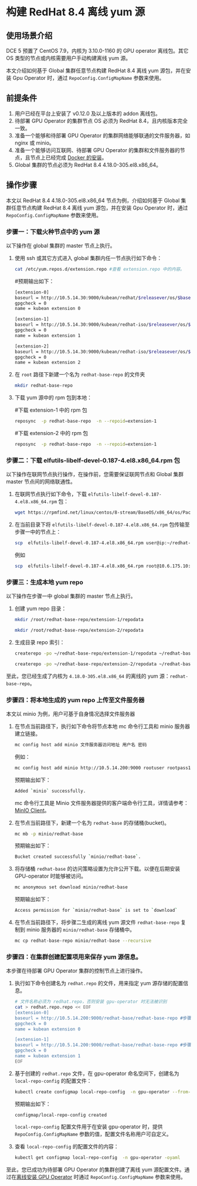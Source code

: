 # 构建 RedHat 8.4 离线 yum 源

## 使用场景介绍

DCE 5 预置了 CentOS 7.9，内核为 3.10.0-1160 的 GPU operator 离线包。其它 OS 类型的节点或内核需要用户手动构建离线 yum 源。

本文介绍如何基于 Global 集群任意节点构建 RedHat 8.4 离线 yum 源包，并在安装 Gpu Operator 时，通过 `RepoConfig.ConfigMapName` 参数来使用。

## 前提条件

1. 用户已经在平台上安装了 v0.12.0 及以上版本的 addon 离线包。
2. 待部署 GPU Operator 的集群节点 OS 必须为 RedHat 8.4，且内核版本完全一致。
3. 准备一个能够和待部署 GPU Operator 的集群网络能够联通的文件服务器，如 nginx 或 minio。
4. 准备一个能够访问互联网、待部署 GPU Operator 的集群和文件服务器的节点，且节点上已经完成 [Docker 的安装](../../../../install/community/kind/online.md#安装-docker)。
5. Global 集群的节点必须为 RedHat 8.4 4.18.0-305.el8.x86_64。

## 操作步骤

本文以 RedHat 8.4 4.18.0-305.el8.x86_64 节点为例，介绍如何基于 Global 集群任意节点构建 RedHat 8.4 离线 yum 源包，并在安装 Gpu Operator 时，通过 `RepoConfig.ConfigMapName` 参数来使用。

### 步骤一：下载火种节点中的 yum 源

以下操作在 global 集群的 master 节点上执行。

1. 使用 ssh 或其它方式进入 global 集群内任一节点执行如下命令：

    ```bash
    cat /etc/yum.repos.d/extension.repo #查看 extension.repo 中的内容。
    ```
    #预期输出如下：
    ```bash
    [extension-0]
    baseurl = http://10.5.14.30:9000/kubean/redhat/$releasever/os/$basearch
    gpgcheck = 0
    name = kubean extension 0

    [extension-1]
    baseurl = http://10.5.14.30:9000/kubean/redhat-iso/$releasever/os/$basearch/AppStream
    gpgcheck = 0
    name = kubean extension 1

    [extension-2]
    baseurl = http://10.5.14.30:9000/kubean/redhat-iso/$releasever/os/$basearch/BaseOS
    gpgcheck = 0
    name = kubean extension 2
    ```

2. 在 `root` 路径下新建一个名为 `redhat-base-repo` 的文件夹

    ```bash
    mkdir redhat-base-repo
    ```

3. 下载 yum 源中的 rpm 包到本地：

    #下载 extension-1 中的 rpm 包
    ```bash
    reposync  -p redhat-base-repo  -n --repoid=extension-1
    ```
    #下载 extension-2 中的 rpm 包
    ```bash
    reposync  -p redhat-base-repo  -n --repoid=extension-1
    ```

### 步骤二：下载 elfutils-libelf-devel-0.187-4.el8.x86_64.rpm 包

以下操作在联网节点执行操作，在操作前，您需要保证联网节点和 Global 集群 master 节点间的网络联通性。

1. 在联网节点执行如下命令，下载 `elfutils-libelf-devel-0.187-4.el8.x86_64.rpm` 包：

    ```bash
    wget https://rpmfind.net/linux/centos/8-stream/BaseOS/x86_64/os/Packages/elfutils-libelf-devel-0.187-4.el8.x86_64.rpm
    ```

2. 在当前目录下将 `elfutils-libelf-devel-0.187-4.el8.x86_64.rpm` 包传输至步骤一中的节点上：

    ```bash
    scp  elfutils-libelf-devel-0.187-4.el8.x86_64.rpm user@ip:~/redhat-base-repo/extension-2/Packages/
    ```
    例如
    ```bash
    scp  elfutils-libelf-devel-0.187-4.el8.x86_64.rpm root@10.6.175.10:~/redhat-base-repo/extension-2/Packages/
    ```

### 步骤三：生成本地 yum repo

以下操作在步骤一中 global 集群的 master 节点上执行。

1. 创建 yum repo 目录：

    ```bash
    mkdir /root/redhat-base-repo/extension-1/repodata
    ```
    ```bash
    mkdir /root/redhat-base-repo/extension-2/repodata
    ```

2. 生成目录 repo 索引：

    ```bash
    createrepo -po ~/redhat-base-repo/extension-1/repodata ~/redhat-base-repo/extension-1/Packages
    ```

    ```bash
    createrepo -po ~/redhat-base-repo/extension-2/repodata ~/redhat-base-repo/extension-2/Packages
    ```

至此，您已经生成了内核为 `4.18.0-305.el8.x86_64` 的离线的 yum 源：`redhat-base-repo`。

### 步骤四：将本地生成的 yum repo 上传至文件服务器

本文以 minio 为例，用户可基于自身情况选择文件服务器

1. 在节点当前路径下，执行如下命令将节点本地 mc 命令行工具和 minio 服务器建立链接。

    ```bash
    mc config host add minio 文件服务器访问地址 用户名 密码
    ```
    例如：
    ```bash
    mc config host add minio http://10.5.14.200:9000 rootuser rootpass123
    ```
    预期输出如下：
    ```bash
    Added `minio` successfully.
    ```
    mc 命令行工具是 Minio 文件服务器提供的客户端命令行工具，详情请参考：[MinIO Client](https://min.io/docs/minio/linux/reference/minio-mc.html)。

2. 在节点当前路径下，新建一个名为 `redhat-base` 的存储桶(bucket)。

    ```bash
    mc mb -p minio/redhat-base
    ```
    预期输出如下：
    ```bash
    Bucket created successfully `minio/redhat-base`.
    ```

3. 将存储桶 `redhat-base` 的访问策略设置为允许公开下载。以便在后期安装 GPU-operator 时能够被访问。

    ```bash
    mc anonymous set download minio/redhat-base
    ```
    预期输出如下：
    ```bash
    Access permission for `minio/redhat-base` is set to `download`
    ```

4. 在节点当前路径下，将步骤二生成的离线 yum 源文件 `redhat-base-repo` 复制到 minio 服务器的 `minio/redhat-base` 存储桶中。

    ```bash
    mc cp redhat-base-repo minio/redhat-base --recursive
    ```

### 步骤四：在集群创建配置项用来保存 yum 源信息。

本步骤在待部署 GPU Operator 集群的控制节点上进行操作。

1. 执行如下命令创建名为 `redhat.repo` 的文件，用来指定 yum 源存储的配置信息。

    ```bash
    # 文件名称必须为 redhat.repo，否则安装 gpu-operator 时无法被识别
    cat > redhat.repo.repo << EOF
    [extension-0]
    baseurl = http://10.5.14.200:9000/redhat-base/redhat-base-repo #步骤一中，放置 yum 源的文件服务器地址
    gpgcheck = 0
    name = kubean extension 0
    
    [extension-1]
    baseurl = http://10.5.14.200:9000/redhat-base/redhat-base-repo #步骤一中，放置 yum 源的文件服务器地址
    gpgcheck = 0
    name = kubean extension 1
    EOF
    ```

2. 基于创建的 `redhat.repo` 文件，在 gpu-operator 命名空间下，创建名为 `local-repo-config` 的配置文件：

    ```bash
    kubectl create configmap local-repo-config  -n gpu-operator --from-file=./redhat.repo 
    ```
    预期输出如下：
    ```
    configmap/local-repo-config created
    ```
    `local-repo-config` 配置文件用于在安装 gpu-operator 时，提供 `RepoConfig.ConfigMapName` 参数的值，配置文件名称用户可自定义。

3. 查看 `local-repo-config` 的配置文件的内容：

    ```bash
    kubectl get configmap local-repo-config  -n gpu-operator -oyaml
    ```

至此，您已成功为待部署 GPU Operator 的集群创建了离线 yum 源配置文件。通过在[离线安装 GPU Operator](./install_nvidia_driver_of_operator.md) 时通过 `RepoConfig.ConfigMapName` 参数来使用。

